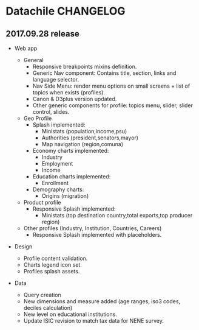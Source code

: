 # Datachile CHANGELOG

## 2017.09.28 release
* Web app
  * General 
    * Responsive breakpoints mixins definition.
    * Generic Nav component: Contains title, section, links and language selector.
    * Nav Side Menu: render menu options on small screens + list of topics when exists (profiles).
    * Canon & D3plus version updated.
    * Other generic components for profile: topics menu, slider, slider control, slides.
  * Geo Profile
    * Splash implemented: 
      * Ministats (population,income,psu)
      * Authorities (president,senators,mayor)
      * Map navigation (region,comuna)
    * Economy charts implemented:
      * Industry
      * Employment
      * Income
    * Education charts implemented:
      * Enrollment
    * Demography charts:
      * Origins (migration)
  * Product profile
    * Responsive Splash implemented: 
      * Ministats (top destination country,total exports,top producer region)
  * Other profiles (Industry, Institution, Countries, Careers)
    * Responsive Splash implemented with placeholders.

* Design
  * Profile content validation.
  * Charts legend icon set.
  * Profiles splash assets.

* Data
  * Query creation
  * New dimensions and measure added (age ranges, iso3 codes, deciles calculation)
  * New level on educational institutions.
  * Update ISIC revision to match tax data for NENE survey.